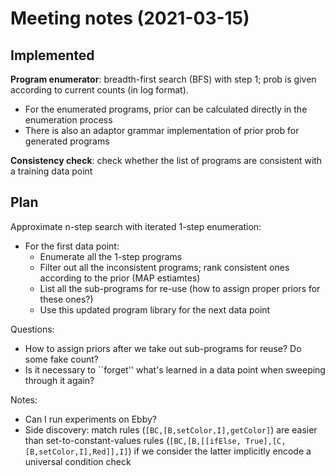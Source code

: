 # Meeting notes (2021-03-15)

## Implemented

**Program enumerator**: breadth-first search (BFS) with step 1; prob is given according to current counts (in log format).

- For the enumerated programs, prior can be calculated directly in the enumeration process
- There is also an adaptor grammar implementation of prior prob for generated programs

**Consistency check**: check whether the list of programs are consistent with a training data point

## Plan

Approximate n-step search with iterated 1-step enumeration:

- For the first data point:
  - Enumerate all the 1-step programs
  - Filter out all the inconsistent programs; rank consistent ones according to the prior (MAP estiamtes)
  - List all the sub-programs for re-use (how to assign proper priors for these ones?)
  - Use this updated program library for the next data point

Questions:

- How to assign priors after we take out sub-programs for reuse? Do some fake count?
- Is it necessary to ``forget'' what's learned in a data point when sweeping through it again?

Notes:

- Can I run experiments on Ebby?
- Side discovery: match rules (`[BC,[B,setColor,I],getColor]`) are easier than set-to-constant-values rules (`[BC,[B,[[ifElse, True],[C,[B,setColor,I],Red]],I]`) if we consider the latter implicitly encode a universal condition check
